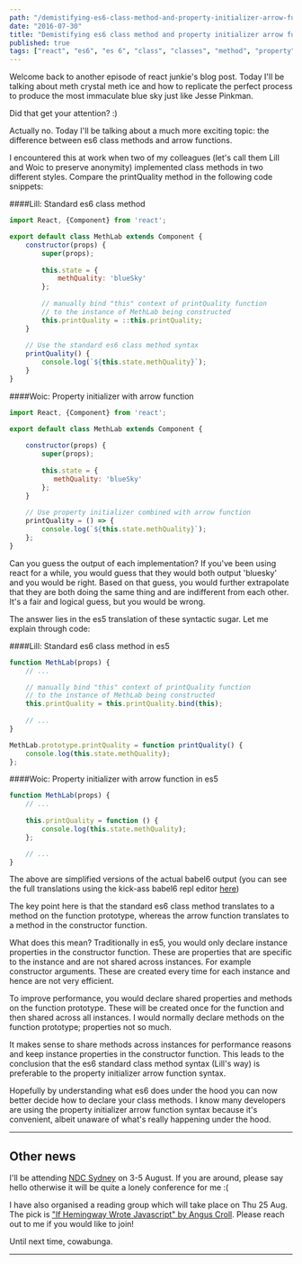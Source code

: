 ```yaml
---
path: "/demistifying-es6-class-method-and-property-initializer-arrow-function"
date: "2016-07-30"
title: "Demistifying es6 class method and property initializer arrow function"
published: true
tags: ["react", "es6", "es 6", "class", "classes", "method", "property", "initializer", "arrow", "function"]
---
```


Welcome back to another episode of react junkie's blog post. Today I'll be talking about meth crystal meth ice and how to
replicate the perfect process to produce the most immaculate blue sky just like Jesse Pinkman.

Did that get your attention? :)

Actually no. Today I'll be talking about a much more exciting topic: the difference between es6 class methods and arrow functions.

I encountered this at work when two of my colleagues (let's call them Lill and Woic to preserve anonymity) implemented class methods
in two different styles. Compare the printQuality method in the following code snippets:

####Lill: Standard es6 class method
```js
import React, {Component} from 'react';

export default class MethLab extends Component {
    constructor(props) {
        super(props);
        
        this.state = {
            methQuality: 'blueSky'
        };
        
        // manually bind "this" context of printQuality function
        // to the instance of MethLab being constructed
        this.printQuality = ::this.printQuality;
    }
    
    // Use the standard es6 class method syntax
    printQuality() {
        console.log(`${this.state.methQuality}`);
    }
}
```

####Woic: Property initializer with arrow function
```js
import React, {Component} from 'react';

export default class MethLab extends Component {
    
    constructor(props) {
        super(props);
        
        this.state = {
           methQuality: 'blueSky'
        };
    }
    
    // Use property initializer combined with arrow function
    printQuality = () => {
        console.log(`${this.state.methQuality}`);
    };
}
```

Can you guess the output of each implementation? If you've been using react
for a while, you would guess that they would both output 'bluesky' and you would be
right. Based on that guess, you would further extrapolate that they are both
doing the same thing and are indifferent from each other. It's a fair and logical guess, but you would be wrong.

The answer lies in the es5 translation of these syntactic sugar. Let me explain through code:

####Lill: Standard es6 class method in es5
```js
function MethLab(props) {
    // ...

    // manually bind "this" context of printQuality function
    // to the instance of MethLab being constructed
    this.printQuality = this.printQuality.bind(this);
    
    // ...
}

MethLab.prototype.printQuality = function printQuality() {
    console.log(this.state.methQuality);
};
```

####Woic: Property initializer with arrow function in es5
```js
function MethLab(props) {
    // ... 
    
    this.printQuality = function () {
        console.log(this.state.methQuality);
    };

    // ...
}

```

The above are simplified versions of the actual babel6 output (you can see 
the full translations using the kick-ass babel6 repl editor 
[here](https://babeljs.io/repl/))

The key point here is that the standard es6 class method translates to
a method on the function prototype, whereas the arrow function translates
to a method in the constructor function.

What does this mean? Traditionally in es5, you would only declare instance 
properties in the constructor function. These are properties that are 
specific to the instance and are not shared across instances. For example constructor arguments. 
These are created every time for each instance and hence are not very efficient.

To improve performance, you would declare shared properties and methods on the
function prototype. These will be created once for the function and then shared across all
instances. I would normally declare methods on the function prototype; properties not so much. 

It makes sense to share methods across instances for performance reasons and keep instance properties
in the constructor function. This leads to the conclusion that the es6 standard class method syntax
(Lill's way) is preferable to the property initializer arrow function syntax.

Hopefully by understanding what es6 does under the hood you can now better decide
how to declare your class methods. I know many developers are using the property
initializer arrow function syntax because it's convenient, albeit unaware of what's 
really happening under the hood.

---

## Other news
I'll be attending [NDC Sydney](http://ndcsydney.com/) on 3-5 August. If you are around, please say hello otherwise
it will be quite a lonely conference for me :(

I have also organised a reading group which will take place on Thu 25 Aug. The pick is ["If Hemingway Wrote Javascript"
by Angus Croll](https://www.nostarch.com/hemingway). Please reach out to me if you would like to join!

Until next time, cowabunga.

---------------------------------------------------------------------------------------
